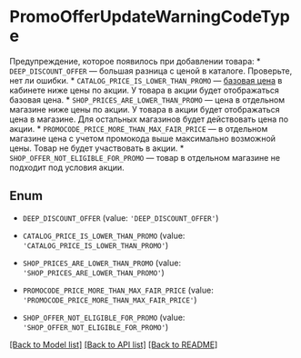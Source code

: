# PromoOfferUpdateWarningCodeType

Предупреждение, которое появилось при добавлении товара:  * `DEEP_DISCOUNT_OFFER` — большая разница с ценой в каталоге. Проверьте, нет ли ошибки.  * `CATALOG_PRICE_IS_LOWER_THAN_PROMO` — [базовая цена](*basic-price) в кабинете ниже цены по акции. У товара в акции будет отображаться базовая цена.  * `SHOP_PRICES_ARE_LOWER_THAN_PROMO` — цена в отдельном магазине ниже цены по акции. У товара в акции будет отображаться цена в магазине. Для остальных магазинов будет действовать цена по акции.  * `PROMOCODE_PRICE_MORE_THAN_MAX_FAIR_PRICE` — в отдельном магазине цена с учетом промокода выше максимально возможной цены. Товар не будет участвовать в акции.  * `SHOP_OFFER_NOT_ELIGIBLE_FOR_PROMO` — товар в отдельном магазине не подходит под условия акции. 

## Enum

* `DEEP_DISCOUNT_OFFER` (value: `'DEEP_DISCOUNT_OFFER'`)

* `CATALOG_PRICE_IS_LOWER_THAN_PROMO` (value: `'CATALOG_PRICE_IS_LOWER_THAN_PROMO'`)

* `SHOP_PRICES_ARE_LOWER_THAN_PROMO` (value: `'SHOP_PRICES_ARE_LOWER_THAN_PROMO'`)

* `PROMOCODE_PRICE_MORE_THAN_MAX_FAIR_PRICE` (value: `'PROMOCODE_PRICE_MORE_THAN_MAX_FAIR_PRICE'`)

* `SHOP_OFFER_NOT_ELIGIBLE_FOR_PROMO` (value: `'SHOP_OFFER_NOT_ELIGIBLE_FOR_PROMO'`)

[[Back to Model list]](../README.md#documentation-for-models) [[Back to API list]](../README.md#documentation-for-api-endpoints) [[Back to README]](../README.md)


